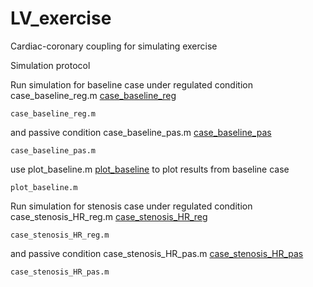 # LV_exercise
Cardiac-coronary coupling for simulating exercise

Simulation protocol 

Run simulation for baseline case under regulated condition case_baseline_reg.m [case_baseline_reg](case_baseline_reg.m)  
```
case_baseline_reg.m
```
and passive condition case_baseline_pas.m [case_baseline_pas](case_baseline_pas.m)
```
case_baseline_pas.m
```
use plot_baseline.m [plot_baseline](plot_baseline.m) to plot results from baseline case
```
plot_baseline.m
```
Run simulation for stenosis case under regulated condition case_stenosis_HR_reg.m [case_stenosis_HR_reg](case_stenosis_HR_reg.m)  
```
case_stenosis_HR_reg.m
```
and passive condition case_stenosis_HR_pas.m [case_stenosis_HR_pas](case_stenosis_HR_pas.m)
```
case_stenosis_HR_pas.m
```
